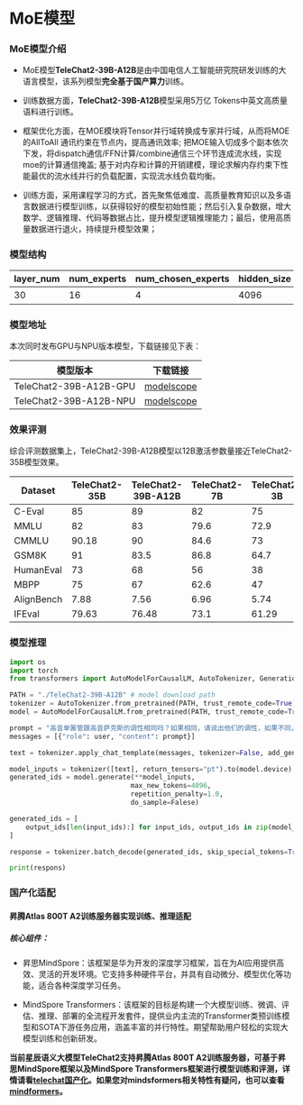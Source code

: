 # MoE模型

### MoE模型介绍

- MoE模型**TeleChat2-39B-A12B**是由中国电信人工智能研究院研发训练的大语言模型，该系列模型**完全基于国产算力**训练。

- 训练数据方面，**TeleChat2-39B-A12B**模型采用5万亿 Tokens中英文高质量语料进行训练。

- 框架优化方面，在MOE模块将Tensor并行域转换成专家并行域，从而将MOE的AllToAll 通讯约束在节点内，提高通讯效率; 把MOE输入切成多个副本依次下发，将dispatch通信/FFN计算/combine通信三个环节连成流水线，实现moe的计算通信掩盖; 基于对内存和计算的开销建模，理论求解内存约束下性能最优的流水线并行的负载配置，实现流水线负载均衡。

- 训练方面，采用课程学习的方式，首先聚焦低难度、高质量教育知识以及多语言数据进行模型训练，以获得较好的模型初始性能；然后引入复杂数据，增大数学、逻辑推理、代码等数据占比，提升模型逻辑推理能力；最后，使用高质量数据进行退火，持续提升模型效果；

### 模型结构

| layer_num | num_experts | num_chosen_experts | hidden_size | ffn_hidden_size | head_num | tie_word_embeddings | GQA  |
| --------- | ----------- | ------------------ | ----------- | --------------- | -------- | ------------------- | ---- |
| 30        | 16          | 4                  | 4096        | 6144            | 32       | 否                  | 否   |

### 模型地址

本次同时发布GPU与NPU版本模型，下载链接见下表：

| 模型版本               | 下载链接                                                     |
| ---------------------- | ------------------------------------------------------------ |
| TeleChat2-39B-A12B-GPU | [modelscope](https://modelscope.cn/models/TeleAI/TeleChat2-39B-A12B) |
| TeleChat2-39B-A12B-NPU | [modelscope](https://telechat-docker.obs.cn-north-4.myhuaweicloud.com/model_weight/Telechat_7B/Telechat_39B_A12.zip) |


### 效果评测

综合评测数据集上，TeleChat2-39B-A12B模型以12B激活参数量接近TeleChat2-35B模型效果。

| Dataset    | TeleChat2-35B | TeleChat2-39B-A12B | TeleChat2-7B | TeleChat2-3B |
| ---------- | ------------- | ------------------ | ------------ | ------------ |
| C-Eval     | 85            | 89                 | 82           | 75           |
| MMLU       | 82            | 83                 | 79.6         | 72.9         |
| CMMLU      | 90.18         | 90                 | 84.6         | 73           |
| GSM8K      | 91            | 83.5               | 86.8         | 64.7         |
| HumanEval  | 73            | 68                 | 56           | 38           |
| MBPP       | 75            | 67                 | 62.6         | 47           |
| AlignBench | 7.88          | 7.56               | 6.96         | 5.74         |
| IFEval     | 79.63         | 76.48              | 73.1         | 61.29        |

### 模型推理



```python
import os 
import torch 
from transformers import AutoModelForCausalLM, AutoTokenizer, GenerationConfig

PATH = "./TeleChat2-39B-A12B" # model download path
tokenizer = AutoTokenizer.from_pretrained(PATH, trust_remote_code=True)
model = AutoModelForCausalLM.from_pretrained(PATH, trust_remote_code=True, device_map="auto", torch_dtype=torch.float32)

prompt = "高音单簧管跟高音萨克斯的调性相同吗？如果相同，请说出他们的调性，如果不同，请分别说出他们的调性。"
messages = [{"role": user, "content": prompt}]

text = tokenizer.apply_chat_template(messages, tokenizer=False, add_generation_prompt=True)

model_inputs = tokenizer([text], return_tensors="pt").to(model.device)
generated_ids = model.generate(**model_inputs, 
                              max_new_tokens=4096, 
                              repetition_penalty=1.0,
                              do_sample=Falese)

generated_ids = [
    output_ids[len(input_ids):] for input_ids, output_ids in zip(model_inputs.input_ids, generated_ids)
]

response = tokenizer.batch_decode(generated_ids, skip_special_tokens=True)[0]

print(respons)

```



### 国产化适配

#### 昇腾Atlas 800T A2训练服务器实现训练、推理适配

##### 核心组件：

- 昇思MindSpore：该框架是华为开发的深度学习框架，旨在为AI应用提供高效、灵活的开发环境。它支持多种硬件平台，并具有自动微分、模型优化等功能，适合各种深度学习任务。

- MindSpore Transformers：该框架的目标是构建一个大模型训练、微调、评估、推理、部署的全流程开发套件，提供业内主流的Transformer类预训练模型和SOTA下游任务应用，涵盖丰富的并行特性。期望帮助用户轻松的实现大模型训练和创新研发。

**当前星辰语义大模型TeleChat2支持昇腾Atlas 800T A2训练服务器，可基于昇思MindSpore框架以及MindSpore Transformers框架进行模型训练和评测，详情请看[telechat国产化](../tutorial/telechat_国产化运行.md)。如果您对mindsformers相关特性有疑问，也可以查看[mindformers](https://gitee.com/mindspore/mindformers/tree/dev/)。**
